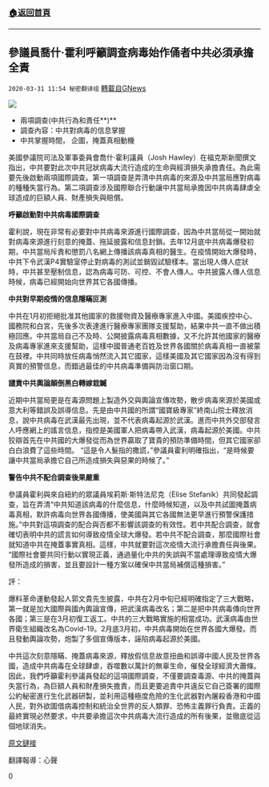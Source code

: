 ###  [:house:返回首頁](https://github.com/ourhimalayas/txt)
---

## 參議員喬什·霍利呼籲調查病毒始作俑者中共必須承擔全責
`2020-03-31 11:54 秘密翻译组` [轉載自GNews](https://gnews.org/zh-hant/158284/)

![](https://s3-ap-northeast-1.amazonaws.com/news.guo.offload.media/wp-content/uploads/2020/03/31114057/%E4%BA%BA%E7%B1%BB%E5%A8%81%E8%83%81.jpg)
- 兩項調查(中共行為和責任**)**
- 調查內容：中共對病毒的信息掌握
- 中共掌握時間， 企圖，掩蓋真相動機


美國參議院司法及軍事委員會喬什·霍利議員（Josh Hawley）在福克斯新聞撰文指出，中共要對此次中共冠狀病毒大流行造成的生命與經濟損失承擔責任。為此需要先後啟動兩項國際調查。第一項調查是弄清中共病毒的來源及中共當局應對病毒的種種失當行為。第二項調查涉及國際聯合行動讓中共當局承擔因中共病毒肆虐全球造成的巨額人員、財產損失與賠償。

**呼籲啟動對中共病毒國際調查**

霍利說，現在非常有必要對中共病毒來源進行國際調查，因為中共當局從一開始就對病毒來源進行刻意的掩蓋、拖延披露和信息封鎖。去年12月底中共病毒爆發初期，中共當局斥責和懲罰八名網上傳播該病毒真相的醫生。在疫情開始大爆發時，中共下令武漢P4實驗室停止對病毒的測試並銷毀試驗樣本。當出現人傳人症狀時，中共甚至壓制信息，認為病毒可防、可控、不會人傳人。中共披露人傳人信息時候，病毒已經開始向世界其它各國傳播。

**中共對早期疫情的信息隱瞞叵測**

中共在1月初拒絕批准其他國家的救援物資及醫療專家進入中國。美國疾控中心、國務院和白宮，先後多次表達進行醫療專家團隊支援幫助，結果中共一直不做出積極回應。中共當局自己不及時、公開披露病毒真相數據，又不允許其他國家的醫療及病毒專家進來支援幫助，這樣中國普通老百姓及世界各國關於病毒真相一直被蒙在鼓裡。中共同時放任病毒悄然流入其它國家，這樣美國及其它國家因為沒有得到真實的預警信息，而錯過最佳的中共病毒準備與防治窗口期。

**譴責中共輿論顛倒黑白轉嫁栽贓**

近期中共當局更是在毒源問題上製造外交與輿論宣傳攻勢，散步病毒來源於美國或意大利等錯誤及誤導信息。先是由中共國的所謂“國寶級專家”終南山院士釋放消息，說中共病毒在武漢最先出現，並不代表病毒起源於武漢。進而中共外交部發言人呼應網上的謠言信息，指控是美國軍人把病毒帶入武漢，病毒起源於美國。中共狡辯首先在中共國的大爆發從而為世界贏取了寶貴的預防準備時間，但其它國家卻白白浪費了這些時間。 “這是令人髮指的撒謊，”參議員霍利明確指出，“是時候要讓中共當局承擔它自己所造成損失與惡果的時候了。”

**警告中共不配合調查後果嚴重**

參議員霍利與來自紐約的眾議員埃莉斯·斯特法尼克（Elise Stefanik）共同發起調查，旨在弄清“中共知道該病毒的什麼信息，什麼時候知道，以及中共試圖掩蓋病毒真相，默許病毒向世界各國傳播，使美國與其它各國無法更早進行預警保護措施。”中共對這項調查的配合與否都不影響該調查的有效性。若中共配合調查，就會確切表明中共的謊言如何導致疫情全球大爆發。若中共不配合調查，那麼國際社會就知道中共在掩蓋事實真相。這樣，中共就要對這次疫情大流行承擔責任與後果。 “國際社會要共同行動以實現正義，通過量化中共的失誤與不當處理導致疫情大爆發所造成的損害，並且要設計一種方案以確保中共當局補償這種損害。”

評：

爆料革命運動發起人郭文貴先生披露，中共在2月中旬已經明確指定了三大戰略，第一就是加大國際與國內輿論宣傳，把武漢病毒改名；第二是把中共病毒傳向世界各國；第三是在3月初復工返工。中共的三大戰略實施的相當成功。武漢病毒由世界衛生組織改名為Covid-19。2月底3月初，中共病毒開始在世界各國大爆發。而且發動輿論攻勢，炮製了多個宣傳版本，誣陷病毒起源於美國。

中共這次刻意隱瞞、掩蓋病毒來源，釋放假信息故意扭曲和誤導中國人民及世界各國，造成中共病毒在全球肆虐，吞噬數以萬計的無辜生命，催發全球經濟大蕭條。因此，我們呼籲霍利參議員發起的這項國際調查，不僅要調查毒源、中共的掩蓋與失當行為，為巨額人員和財產損失擔責，而且更要追責中共違反它自己簽署的國際公約秘密進行生化武器研製，並利用這種極度危險的生化武器對內屠殺香港和中國人民，對外欲圖借病毒控制和統治全世界的反人類罪、恐怖主義罪行負責。正義的最終實現必然要求，中共要承擔這次中共病毒大流行造成的所有後果，並徹底從這個地球消失。

[原文鏈接](https://www.foxnews.com/opinion/sen-josh-hawley-investigate-chinas-coronavirus-actions-make-beijing-pay-for-lives-and-billions-lost)

翻譯報導：心聲

0
